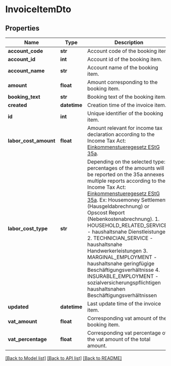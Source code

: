 # InvoiceItemDto

## Properties
Name | Type | Description | Notes
------------ | ------------- | ------------- | -------------
**account_code** | **str** | Account code of the booking item. | [optional] 
**account_id** | **int** | Account id of the booking item. | [optional] 
**account_name** | **str** | Account name of the booking item. | [optional] 
**amount** | **float** | Amount corresponding to the booking item. | [optional] 
**booking_text** | **str** | Booking text of the booking item. | [optional] 
**created** | **datetime** | Creation time of the invoice item. | [optional] 
**id** | **int** | Unique identifier of the booking item. | [optional] 
**labor_cost_amount** | **float** | Amount relevant for income tax declaration according to the Income Tax Act: [Einkommenstueregesetz EStG 35a](https://www.gesetze-im-internet.de/estg/__35a.html). | [optional] 
**labor_cost_type** | **str** | Depending on the selected type: percentages of the amounts will be reported on the 35a annexes of multiple reports according to the Income Tax Act: [Einkommenstueregesetz EStG 35a](https://www.gesetze-im-internet.de/estg/__35a.html).   Ex: Housemoney Settlement (Hausgeldabrechnung) or Opscost Report (Nebenkostenabrechnung).   1. HOUSEHOLD_RELATED_SERVICES - haushaltsnahe Dienstleistungen  2. TECHNICIAN_SERVICE - haushaltsnahe Handwerkerleistungen  3. MARGINAL_EMPLOYMENT - haushaltsnahe geringfügige Beschäftigungsverhältnisse  4. INSURABLE_EMPLOYMENT - sozialversicherungspflichtigen haushaltsnahen Beschäftigungsverhältnissen | [optional] 
**updated** | **datetime** | Last update time of the invoice item. | [optional] 
**vat_amount** | **float** | Corresponding vat amount of the booking item. | [optional] 
**vat_percentage** | **float** | Corresponding vat percentage of the vat amount of the total amount. | [optional] 

[[Back to Model list]](../README.md#documentation-for-models) [[Back to API list]](../README.md#documentation-for-api-endpoints) [[Back to README]](../README.md)


